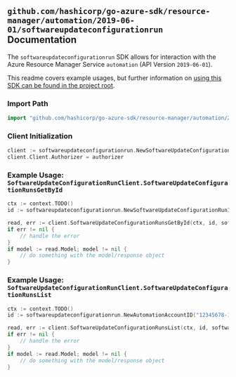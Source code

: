 
## `github.com/hashicorp/go-azure-sdk/resource-manager/automation/2019-06-01/softwareupdateconfigurationrun` Documentation

The `softwareupdateconfigurationrun` SDK allows for interaction with the Azure Resource Manager Service `automation` (API Version `2019-06-01`).

This readme covers example usages, but further information on [using this SDK can be found in the project root](https://github.com/hashicorp/go-azure-sdk/tree/main/docs).

### Import Path

```go
import "github.com/hashicorp/go-azure-sdk/resource-manager/automation/2019-06-01/softwareupdateconfigurationrun"
```


### Client Initialization

```go
client := softwareupdateconfigurationrun.NewSoftwareUpdateConfigurationRunClientWithBaseURI("https://management.azure.com")
client.Client.Authorizer = authorizer
```


### Example Usage: `SoftwareUpdateConfigurationRunClient.SoftwareUpdateConfigurationRunsGetById`

```go
ctx := context.TODO()
id := softwareupdateconfigurationrun.NewSoftwareUpdateConfigurationRunID("12345678-1234-9876-4563-123456789012", "example-resource-group", "automationAccountValue", "softwareUpdateConfigurationRunIdValue")

read, err := client.SoftwareUpdateConfigurationRunsGetById(ctx, id, softwareupdateconfigurationrun.DefaultSoftwareUpdateConfigurationRunsGetByIdOperationOptions())
if err != nil {
	// handle the error
}
if model := read.Model; model != nil {
	// do something with the model/response object
}
```


### Example Usage: `SoftwareUpdateConfigurationRunClient.SoftwareUpdateConfigurationRunsList`

```go
ctx := context.TODO()
id := softwareupdateconfigurationrun.NewAutomationAccountID("12345678-1234-9876-4563-123456789012", "example-resource-group", "automationAccountValue")

read, err := client.SoftwareUpdateConfigurationRunsList(ctx, id, softwareupdateconfigurationrun.DefaultSoftwareUpdateConfigurationRunsListOperationOptions())
if err != nil {
	// handle the error
}
if model := read.Model; model != nil {
	// do something with the model/response object
}
```
